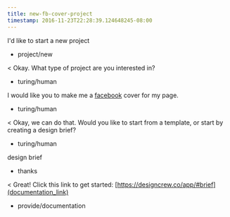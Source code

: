 ```yaml
---
title: new-fb-cover-project
timestamp: 2016-11-23T22:28:39.124648245-08:00
---
```


I'd like to start a new project
* project/new

< Okay. What type of project are you interested in?
* turing/human

I would like you to make me a [facebook](facebookcover) cover for my page.
* turing/human

< Okay, we can do that. Would you like to start from a template, or start by creating a design brief?
* turing/human

design brief
* thanks

< Great! Click this link to get started: [https://designcrew.co/app/#brief](documentation_link)
* provide/documentation
